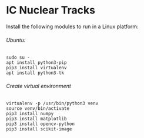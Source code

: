 # IC Nuclear Tracks

Install the following modules to run in a Linux platform:

###### Ubuntu:
```
sudo su -
apt install python3-pip 
pip3 install virtualenv 
apt install python3-tk 
```
###### Create virtual environment
``` 
virtualenv -p /usr/bin/python3 venv  
source venv/bin/activate 
pip3 install numpy 
pip3 install matplotlib  
pip3 install opencv-python 
pip3 install scikit-image
```
